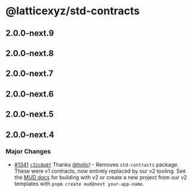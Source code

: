 # @latticexyz/std-contracts

## 2.0.0-next.9

## 2.0.0-next.8

## 2.0.0-next.7

## 2.0.0-next.6

## 2.0.0-next.5

## 2.0.0-next.4

### Major Changes

- [#1341](https://github.com/latticexyz/mud/pull/1341) [`c32c8e8f`](https://github.com/latticexyz/mud/commit/c32c8e8f2ccac02c4242f715f296bffd5465bd71) Thanks [@holic](https://github.com/holic)! - Removes `std-contracts` package. These were v1 contracts, now entirely replaced by our v2 tooling. See the [MUD docs](https://mud.dev/) for building with v2 or create a new project from our v2 templates with `pnpm create mud@next your-app-name`.
